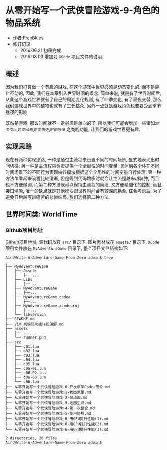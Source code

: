 #	从零开始写一个武侠冒险游戏-9-角色的物品系统

-	作者:FreeBlues
-	修订记录
	-	2016.06.21 初稿完成.
	- 	2016.08.03 增加对 `XCode` 项目文件的说明.

##	概述

因为我们打算做一个有趣的游戏, 在这个游戏中世界必须是动态变化的, 而不是静止不动的, 因此, 我们在本章引入世界时间的概念. 简单来说, 就是有了世界时间后, 从此这个游戏世界就有了自己的周期变化规则, 有了四季变化, 有了昼夜交替, 那么我们游戏世界中的植物也就有了生长枯荣, 另外一点就是游戏角色也要要受到季节昼夜的影响.

既然是游戏, 那么时间就不一定必须是单向的了, 所以我们可能会增加一些诸如:`时间停止`,`时间回溯`,`时间快进`,`时间放慢` 之类的功能, 让我们的游戏世界更有趣.

##	实现思路

现在有两种实现思路, 一种是通过主流程来设置不同的时间场景, 显式地表现出时间切换; 另一种是主流程只负责提供一个全局性的时间变量, 具体到各个体在不同时间场景下的不同行为表现由各模块根据这个全局性的时间变量自行处理, 第一种方法乍看起来流程比较清晰, 但是等到代码增多时就会让主流程越来越臃肿, 而且也不方便微调, 而第二种方法既可以保持主流程的简洁, 又方便精细化的控制, 而且接口清晰, 唯一的缺点就是其他模块跟世界时间会有较深的耦合, 综合考虑后, 为了避免日后越写越痛苦的悲惨结局, 我们选择第二种方法.



##	世界时间类: WorldTime



###	Github项目地址

[Github项目地址](https://github.com/FreeBlues/Write-A-Adventure-Game-From-Zero), 源代码放在 `src/` 目录下, 图片素材放在 `assets/` 目录下, `XCode`项目文件放在 `MyAdventureGame` 目录下,  整个项目文件结构如下:

```
Air:Write-A-Adventure-Game-From-Zero admin$ tree
.
├── MyAdventureGame
│   ├── Assets
│   │   ├── ...
│   ├── Libs 
│   │   ├── ...
│   ├── MyAdventureGame
│   │   ├──...
│   ├── MyAdventureGame.codea
│   │   ├──...
│   ├── MyAdventureGame.xcodeproj
│   │   ├──...
│   └── libversion
├── README.md
├── Vim 列编辑功能详细讲解.md
├── assets
│   ├── ...
│   └── runner.png
├── src
│   ├── c01.lua
│   ├── c02.lua
│   ├── c03.lua
│   ├── c04.lua
│   ├── c05.lua
│   ├── c06-01.lua
│   ├── c06-02.lua
│   ├── c06-03.lua
│   └── c06.lua
├── 从零开始写一个武侠冒险游戏-0-开发框架Codea简介.md
├── 从零开始写一个武侠冒险游戏-1-状态原型.md
├── 从零开始写一个武侠冒险游戏-2-帧动画.md
├── 从零开始写一个武侠冒险游戏-3-地图生成.md
├── 从零开始写一个武侠冒险游戏-4-第一次整合.md
├── 从零开始写一个武侠冒险游戏-5-使用协程.md
├── 从零开始写一个武侠冒险游戏-6-用GPU提升性能(1).md
├── 从零开始写一个武侠冒险游戏-6-用GPU提升性能(2).md
└── 从零开始写一个武侠冒险游戏-6-用GPU提升性能(3).md

2 directories, 26 files
Air:Write-A-Adventure-Game-From-Zero admin$ 
```
